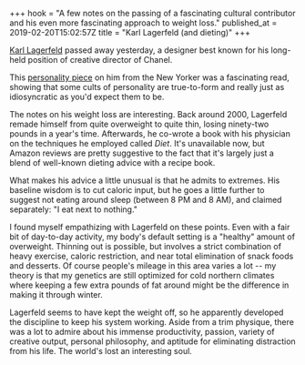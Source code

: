 +++
hook = "A few notes on the passing of a fascinating cultural contributor and his even more fascinating approach to weight loss."
published_at = 2019-02-20T15:02:57Z
title = "Karl Lagerfeld (and dieting)"
+++

[Karl Lagerfeld][wiki] passed away yesterday, a designer
best known for his long-held position of creative director
of Chanel.

This [personality piece][newyorker] on him from the New
Yorker was a fascinating read, showing that some cults of
personality are true-to-form and really just as
idiosyncratic as you'd expect them to be.

The notes on his weight loss are interesting. Back around
2000, Lagerfeld remade himself from quite overweight to
quite thin, losing ninety-two pounds in a year's time.
Afterwards, he co-wrote a book with his physician on the
techniques he employed called _Diet_. It's unavailable now,
but Amazon reviews are pretty suggestive to the fact that
it's largely just a blend of well-known dieting advice with
a recipe book.

What makes his advice a little unusual is that he admits to
extremes. His baseline wisdom is to cut caloric input, but
he goes a little further to suggest not eating around sleep
(between 8 PM and 8 AM), and claimed separately: "I eat
next to nothing."

I found myself empathizing with Lagerfeld on these points.
Even with a fair bit of day-to-day activity, my body's
default setting is a "healthy" amount of overweight.
Thinning out is possible, but involves a strict combination
of heavy exercise, caloric restriction, and near total
elimination of snack foods and desserts. Of course people's
mileage in this area varies a lot -- my theory is that my
genetics are still optimized for cold northern climates
where keeping a few extra pounds of fat around might be the
difference in making it through winter.

Lagerfeld seems to have kept the weight off, so he
apparently developed the discipline to keep his system
working. Aside from a trim physique, there was a lot to
admire about his immense productivity, passion, variety of
creative output, personal philosophy, and aptitude for
eliminating distraction from his life. The world's lost an
interesting soul.

[newyorker]: https://www.newyorker.com/magazine/2007/03/19/in-the-now
[wiki]: https://en.wikipedia.org/wiki/Karl_Lagerfeld
